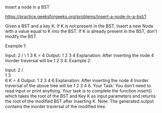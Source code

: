 Insert a node in a BST

https://practice.geeksforgeeks.org/problems/insert-a-node-in-a-bst/1

Given a BST and a key K. If K is not present in the BST, Insert a new Node with a value equal to K into the BST. If K is already present in the BST, don't modify the BST.

Example 1:

Input:
     2
   /   \   1     3
K = 4
Output: 
1 2 3 4
Explanation: 
After inserting the node 4
Inorder traversal will be 1 2 3 4.
Example 2:

Input:
        2
      /   \
     1     3
             \
              6
K = 4
Output: 
1 2 3 4 6
Explanation: 
After inserting the node 4
Inorder traversal of the above tree will be 1 2 3 4 6.
Your Task:
You don't need to read input or print anything. Your task is to complete the function insert() which takes the root of the BST and Key K as input parameters and returns the root of the modified BST after inserting K. 
Note: The generated output contains the inorder traversal of the modified tree.

